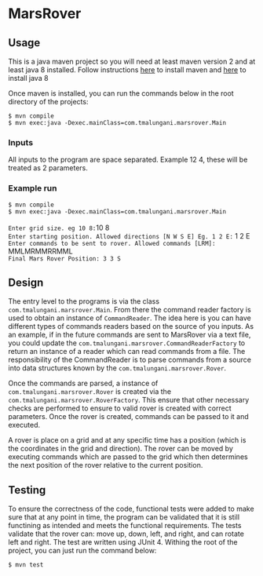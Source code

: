 # MarsRover

## Usage
This is a java maven project so you will need at least maven version 2 and at least java 8 installed. Follow instructions [here](https://maven.apache.org/install.html) to install maven
and [here](https://www.java.com/en/download/) to install java 8

Once maven is installed, you can run the commands below in the root directory of the projects:

```$ mvn compile```<br>
```$ mvn exec:java -Dexec.mainClass=com.tmalungani.marsrover.Main```

### Inputs
All inputs to the program are space separated. Example 12 4, these will be treated as 2 parameters.

### Example run 

```$ mvn compile```<br>
```$ mvn exec:java -Dexec.mainClass=com.tmalungani.marsrover.Main```<br><br>
```Enter grid size. eg 10 8:```10 8<br>
```Enter starting position. Allowed directions [N W S E] Eg. 1 2 E:``` 1 2 E<br/>
```Enter commands to be sent to rover. Allowed commands [LRM]:``` MMLMRMMRRMML<br/>
```Final Mars Rover Position: 3 3 S```

## Design
The entry level to the programs is via the class `com.tmalungani.marsrover.Main`. From there the command reader factory is used to obtain an instance of `CommandReader`.
The idea here is you can have different types of commands readers based on the source of you inputs.
As an example, if in the future commands are sent to MarsRover via a text file, you could update the `com.tmalungani.marsrover.CommandReaderFactory`
to return an instance of a reader which can read commands from a file.
The responsibility of the CommandReader is to parse commands from a source into data structures known by the `com.tmalungani.marsrover.Rover`.

Once the commands are parsed, a instance of `com.tmalungani.marsrover.Rover` is created via the `com.tmalungani.marsrover.RoverFactory`. This ensure that other necessary
checks are performed to ensure to valid rover is created with correct parameters. Once the rover is
created, commands can be passed to it and executed.

A rover is place on a grid and at any specific time has a position (which is the coordinates in the grid and direction). The rover can be moved by executing commands
which are passed to the grid which then determines the next position of the rover relative to the current position.

## Testing
To ensure the correctness of the code, functional tests were added to make sure that at any point in time, the program can be validated that it is still functining as intended and meets the functional requirements.
The tests validate that the rover can: move up, down, left, and right, and can rotate left and right.
The test are written using JUnit 4. Withing the root of the project, you can just run the command below:

```$ mvn test```<br>

